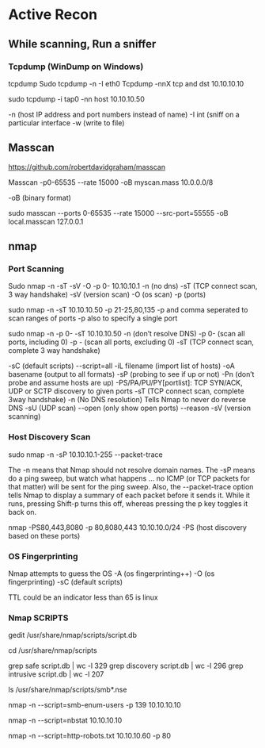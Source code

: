 # Active Recon

## While scanning, Run a sniffer
### Tcpdump (WinDump on Windows)

tcpdump
Sudo tcpdump -n -I eth0 
Tcpdump -nnX tcp and dst 10.10.10.10

sudo tcpdump -i tap0 -nn host 10.10.10.50

-n (host IP address and port numbers instead of name)
-I int (sniff on a particular interface
-w (write to file)

## Masscan
https://github.com/robertdavidgraham/masscan

Masscan -p0-65535 --rate 15000 -oB myscan.mass 10.0.0.0/8

-oB  (binary format)

sudo masscan --ports 0-65535 --rate 15000 --src-port=55555 -oB local.masscan 127.0.0.1

## nmap

### Port Scanning
Sudo nmap -n -sT -sV -O -p 0- 10.10.10.1
-n (no dns)
-sT (TCP connect scan, 3 way handshake)
-sV (version scan)
-O (os scan)
-p (ports)

sudo nmap -n -sT 10.10.10.50 -p 21-25,80,135
-p and comma seperated to scan ranges of ports
-p also to specify a single port

sudo nmap -n -p 0- -sT 10.10.10.50
-n (don’t resolve DNS)
-p 0- (scan all ports, including 0)
-p - (scan all ports, excluding 0)
-sT (TCP connect scan, complete 3 way handshake)

-sC (default scripts)
--script=all
-iL filename (import list of hosts)
-oA basename (output to all formats)
-sP (probing to see if up or not)
-Pn (don’t probe and assume hosts are up)
-PS/PA/PU/PY[portlist]: TCP SYN/ACK, UDP or SCTP discovery to given ports
-sT (TCP connect scan, complete 3way handshake)
-n (No DNS resolution)
           Tells Nmap to never do reverse DNS
-sU (UDP scan)
--open (only show open ports)
--reason
-sV (version scanning)

### Host Discovery Scan

sudo nmap -n -sP 10.10.10.1-255 --packet-trace

The -n means that Nmap should not resolve domain names. The -sP means do a ping sweep, but watch what happens ... no ICMP (or TCP packets for that matter) will be sent for the ping sweep. Also, the --packet-trace option tells Nmap to display a summary of each packet before it sends it. While it runs, pressing Shift-p turns this off, whereas pressing the p key toggles it back on.

nmap -PS80,443,8080 -p 80,8080,443 10.10.10.0/24
-PS (host discovery based on these ports)

### OS Fingerprinting

Nmap attempts to guess the OS
-A (os fingerprinting++)
-O (os fingerprinting)
-sC (default scripts)

TTL could be an indicator less than 65 is linux

### Nmap SCRIPTS

gedit /usr/share/nmap/scripts/script.db

cd /usr/share/nmap/scripts

grep safe script.db | wc -l
329
grep discovery script.db | wc -l
296
grep intrusive script.db | wc -l
207

ls /usr/share/nmap/scripts/smb*.nse

nmap -n --script=smb-enum-users -p 139 10.10.10.10

nmap -n --script=nbstat 10.10.10.10

nmap -n --script=http-robots.txt 10.10.10.60 -p 80
